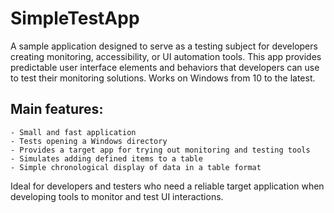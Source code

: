 # SimpleTestApp

A sample application designed to serve as a testing subject for developers creating monitoring, accessibility, or UI automation tools. This app provides predictable user interface elements and behaviors that developers can use to test their monitoring solutions. Works on Windows from 10 to the latest.

## Main features:  
    - Small and fast application 
    - Tests opening a Windows directory 
    - Provides a target app for trying out monitoring and testing tools 
    - Simulates adding defined items to a table 
    - Simple chronological display of data in a table format 

Ideal for developers and testers who need a reliable target application when developing tools to monitor and test UI interactions.
